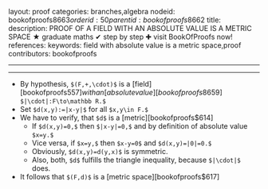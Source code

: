 layout: proof
categories: branches,algebra
nodeid: bookofproofs$8663
orderid: 50
parentid: bookofproofs$8662
title: 
description: PROOF OF A FIELD WITH AN ABSOLUTE VALUE IS A METRIC SPACE &#9733; graduate maths &#10004; step by step &#10010; visit BookOfProofs now!
references: 
keywords: field with absolute value is a metric space,proof
contributors: bookofproofs

---


---

* By hypothesis, `$(F,+,\cdot)$` is a [field][bookofproofs$557] with an [absolute value][bookofproofs$8659] `$|\cdot|:F\to\mathbb R.$`
* Set `$d(x,y):=|x-y|$` for all `$x,y\in F.$`
* We have to verify, that `$d$` is a [metric][bookofproofs$614]
   * If `$d(x,y)=0,$` then `$|x-y|=0,$` and by definition of absolute value `$x=y.$`
   * Vice versa, if `$x=y,$` then `$x-y=0$` and `$d(x,y)=|0|=0.$` 
   * Obviously, `$d(x,y)=d(y,x)$` is symmetric.
   * Also, both, `$d$` fulfills the triangle inequality, because `$|\cdot|$` does.
* It follows that `$(F,d)$` is a [metric space][bookofproofs$617]
